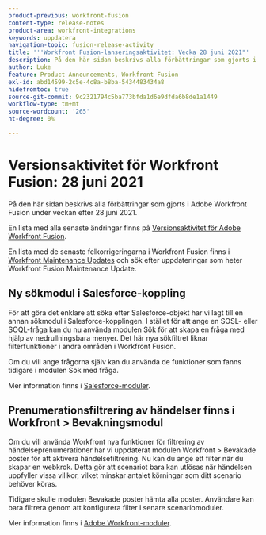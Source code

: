 ```yaml
---
product-previous: workfront-fusion
content-type: release-notes
product-area: workfront-integrations
keywords: uppdatera
navigation-topic: fusion-release-activity
title: '''Workfront Fusion-lanseringsaktivitet: Vecka 28 juni 2021"'
description: På den här sidan beskrivs alla förbättringar som gjorts i Adobe Workfront Fusion under veckan efter 28 juni 2021.
author: Luke
feature: Product Announcements, Workfront Fusion
exl-id: abd14599-2c5e-4c8a-b8ba-5434483434a8
hidefromtoc: true
source-git-commit: 9c2321794c5ba773bfda1d6e9dfda6b8de1a1449
workflow-type: tm+mt
source-wordcount: '265'
ht-degree: 0%

---
```


# Versionsaktivitet för Workfront Fusion: 28 juni 2021

På den här sidan beskrivs alla förbättringar som gjorts i Adobe Workfront Fusion under veckan efter 28 juni 2021.

En lista med alla senaste ändringar finns på [Versionsaktivitet för Adobe Workfront Fusion](../../../product-announcements/product-releases/fusion-release-activity/fusion-release-activity.md).

En lista med de senaste felkorrigeringarna i Workfront Fusion finns i [Workfront Maintenance Updates](https://one.workfront.com/s/article/Workfront-Maintenance-Updates-1882317350) och sök efter uppdateringar som heter Workfront Fusion Maintenance Update.

## Ny sökmodul i Salesforce-koppling

För att göra det enklare att söka efter Salesforce-objekt har vi lagt till en annan sökmodul i Salesforce-kopplingen. I stället för att ange en SOSL- eller SOQL-fråga kan du nu använda modulen Sök för att skapa en fråga med hjälp av nedrullningsbara menyer. Det här nya sökfiltret liknar filterfunktioner i andra områden i Workfront Fusion.

Om du vill ange frågorna själv kan du använda de funktioner som fanns tidigare i modulen Sök med fråga.

Mer information finns i [Salesforce-moduler](../../../workfront-fusion/apps-and-their-modules/salesforce-modules.md).

## Prenumerationsfiltrering av händelser finns i Workfront > Bevakningsmodul

Om du vill använda Workfront nya funktioner för filtrering av händelseprenumerationer har vi uppdaterat modulen Workfront > Bevakade poster för att aktivera händelsefiltrering. Nu kan du ange ett filter när du skapar en webkrok. Detta gör att scenariot bara kan utlösas när händelsen uppfyller vissa villkor, vilket minskar antalet körningar som ditt scenario behöver köras.

Tidigare skulle modulen Bevakade poster hämta alla poster. Användare kan bara filtrera genom att konfigurera filter i senare scenariomoduler.

Mer information finns i [Adobe Workfront-moduler](../../../workfront-fusion/apps-and-their-modules/workfront-modules.md).
